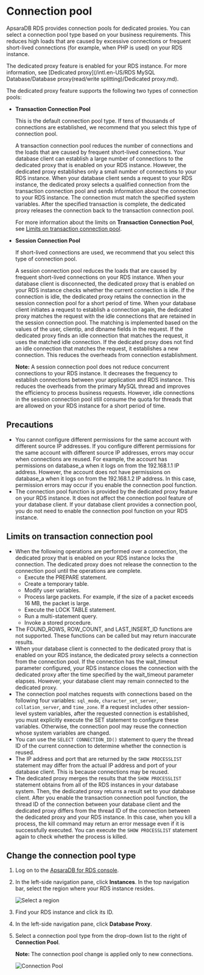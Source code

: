 # Connection pool

ApsaraDB RDS provides connection pools for dedicated proxies. You can select a connection pool type based on your business requirements. This reduces high loads that are caused by excessive connections or frequent short-lived connections \(for example, when PHP is used\) on your RDS instance.

The dedicated proxy feature is enabled for your RDS instance. For more information, see [Dedicated proxy](/intl.en-US/RDS MySQL Database/Database proxy(read/write splitting)/Dedicated proxy.md).

The dedicated proxy feature supports the following two types of connection pools:

-   **Transaction Connection Pool**

    This is the default connection pool type. If tens of thousands of connections are established, we recommend that you select this type of connection pool.

    A transaction connection pool reduces the number of connections and the loads that are caused by frequent short-lived connections. Your database client can establish a large number of connections to the dedicated proxy that is enabled on your RDS instance. However, the dedicated proxy establishes only a small number of connections to your RDS instance. When your database client sends a request to your RDS instance, the dedicated proxy selects a qualified connection from the transaction connection pool and sends information about the connection to your RDS instance. The connection must match the specified system variables. After the specified transaction is complete, the dedicated proxy releases the connection back to the transaction connection pool.

    For more information about the limits on **Transaction Connection Pool**, see [Limits on transaction connection pool](#section_ug0_uuu_77j).

-   **Session Connection Pool**

    If short-lived connections are used, we recommend that you select this type of connection pool.

    A session connection pool reduces the loads that are caused by frequent short-lived connections on your RDS instance. When your database client is disconnected, the dedicated proxy that is enabled on your RDS instance checks whether the current connection is idle. If the connection is idle, the dedicated proxy retains the connection in the session connection pool for a short period of time. When your database client initiates a request to establish a connection again, the dedicated proxy matches the request with the idle connections that are retained in the session connection pool. The matching is implemented based on the values of the user, clientip, and dbname fields in the request. If the dedicated proxy finds an idle connection that matches the request, it uses the matched idle connection. If the dedicated proxy does not find an idle connection that matches the request, it establishes a new connection. This reduces the overheads from connection establishment.

    **Note:** A session connection pool does not reduce concurrent connections to your RDS instance. It decreases the frequency to establish connections between your application and RDS instance. This reduces the overheads from the primary MySQL thread and improves the efficiency to process business requests. However, idle connections in the session connection pool still consume the quota for threads that are allowed on your RDS instance for a short period of time.


## Precautions

-   You cannot configure different permissions for the same account with different source IP addresses. If you configure different permissions for the same account with different source IP addresses, errors may occur when connections are reused. For example, the account has permissions on database\_a when it logs on from the 192.168.1.1 IP address. However, the account does not have permissions on database\_a when it logs on from the 192.168.1.2 IP address. In this case, permission errors may occur if you enable the connection pool function.
-   The connection pool function is provided by the dedicated proxy feature on your RDS instance. It does not affect the connection pool feature of your database client. If your database client provides a connection pool, you do not need to enable the connection pool function on your RDS instance.

## Limits on transaction connection pool

-   When the following operations are performed over a connection, the dedicated proxy that is enabled on your RDS instance locks the connection. The dedicated proxy does not release the connection to the connection pool until the operations are complete.
    -   Execute the PREPARE statement.
    -   Create a temporary table.
    -   Modify user variables.
    -   Process large packets. For example, if the size of a packet exceeds 16 MB, the packet is large.
    -   Execute the LOCK TABLE statement.
    -   Run a multi-statement query.
    -   Invoke a stored procedure.
-   The FOUND\_ROWS, ROW\_COUNT, and LAST\_INSERT\_ID functions are not supported. These functions can be called but may return inaccurate results.
-   When your database client is connected to the dedicated proxy that is enabled on your RDS instance, the dedicated proxy selects a connection from the connection pool. If the connection has the wait\_timeout parameter configured, your RDS instance closes the connection with the dedicated proxy after the time specified by the wait\_timeout parameter elapses. However, your database client may remain connected to the dedicated proxy.
-   The connection pool matches requests with connections based on the following four variables: `sql_mode`, `character_set_server`, `collation_server`, and `time_zone`. If a request includes other session-level system variables, after the requested connection is established, you must explicitly execute the SET statement to configure these variables. Otherwise, the connection pool may reuse the connection whose system variables are changed.
-   You can use the `SELECT CONNECTION_ID()` statement to query the thread ID of the current connection to determine whether the connection is reused.
-   The IP address and port that are returned by the `SHOW PROCESSLIST` statement may differ from the actual IP address and port of your database client. This is because connections may be reused.
-   The dedicated proxy merges the results that the `SHOW PROCESSLIST` statement obtains from all of the RDS instances in your database system. Then, the dedicated proxy returns a result set to your database client. After you enable the transaction connection pool function, the thread ID of the connection between your database client and the dedicated proxy differs from the thread ID of the connection between the dedicated proxy and your RDS instance. In this case, when you kill a process, the kill command may return an error message even if it is successfully executed. You can execute the `SHOW PROCESSLIST` statement again to check whether the process is killed.

## Change the connection pool type

1.  Log on to the [ApsaraDB for RDS console](https://rds.console.aliyun.com/).

2.  In the left-side navigation pane, click **Instances**. In the top navigation bar, select the region where your RDS instance resides.

    ![Select a region](https://static-aliyun-doc.oss-cn-hangzhou.aliyuncs.com/assets/img/en-US/8651559951/p36543.png)

3.  Find your RDS instance and click its ID.

4.  In the left-side navigation pane, click **Database Proxy**.

5.  Select a connection pool type from the drop-down list to the right of **Connection Pool**.

    **Note:** The connection pool change is applied only to new connections.

    ![Connection Pool](https://static-aliyun-doc.oss-cn-hangzhou.aliyuncs.com/assets/img/en-US/0140359951/p71549.png)


